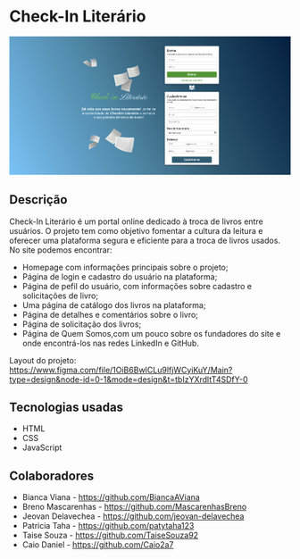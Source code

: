 # Check-In Literário

 <img src="./design/imgs/image-7.png" width="1200"/>

## Descrição

Check-In Literário é um portal online dedicado à troca de livros entre usuários. O projeto tem como objetivo fomentar a cultura da leitura e oferecer uma plataforma segura e eficiente para a troca de livros usados. No site podemos encontrar: 
- Homepage com informações principais sobre o projeto;
- Página de login e cadastro do usuário na plataforma;
- Página de pefil do usuário, com informações sobre cadastro e solicitações de livro;
- Uma página de catálogo dos livros na plataforma;
- Página de detalhes e comentários sobre o livro;
- Página de solicitação dos livros;
- Página de Quem Somos,com um pouco sobre os fundadores do site e onde encontrá-los nas redes LinkedIn e GitHub.

Layout do projeto: 
<br>
https://www.figma.com/file/1OiB6BwICLu9lfjWCyiKuY/Main?type=design&node-id=0-1&mode=design&t=tbIzYXrdltT4SDfY-0

## Tecnologias usadas
- HTML
- CSS
- JavaScript 

## Colaboradores
- Bianca Viana - https://github.com/BiancaAViana
- Breno Mascarenhas - https://github.com/MascarenhasBreno
- Jeovan Delavechea - https://github.com/jeovan-delavechea
- Patricia Taha - https://github.com/patytaha123
- Taise Souza - https://github.com/TaiseSouza92
- Caio Daniel -
https://github.com/Caio2a7
